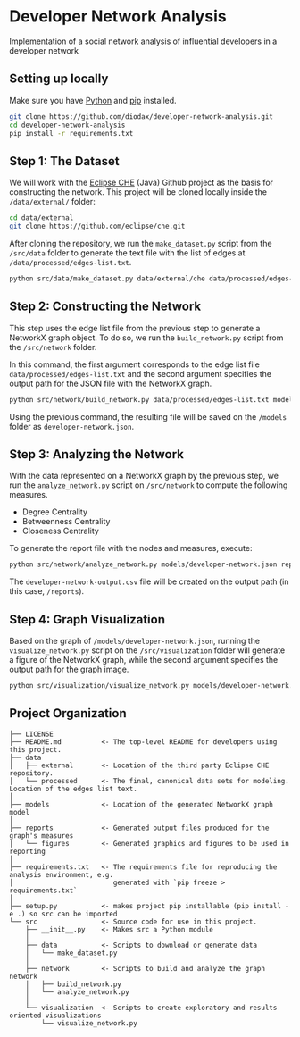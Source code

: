 Developer Network Analysis
==============================

Implementation of a social network analysis of influential developers in a developer network

## Setting up locally

Make sure you have [Python](https://www.python.org/) and [pip](https://pip.pypa.io/en/stable/installing/) installed.

```bash
git clone https://github.com/diodax/developer-network-analysis.git
cd developer-network-analysis
pip install -r requirements.txt
```

## Step 1: The Dataset

We will work with the [Eclipse CHE](https://github.com/eclipse/che) (Java) Github project as the basis for 
constructing the network. This project will be cloned locally inside the `/data/external/` folder:

```bash
cd data/external
git clone https://github.com/eclipse/che.git
```

After cloning the repository, we run the `make_dataset.py` script from the `/src/data` folder to
generate the text file with the list of edges at `/data/processed/edges-list.txt`.

```bash
python src/data/make_dataset.py data/external/che data/processed/edges-list.txt
```

## Step 2: Constructing the Network

This step uses the edge list file from the previous step to generate a NetworkX graph object.
To do so, we run the `build_network.py` script from the `/src/network` folder.

In this command, the first argument corresponds to the edge list file `data/processed/edges-list.txt` 
and the second argument specifies the output path for the JSON file with the NetworkX graph.

```bash
python src/network/build_network.py data/processed/edges-list.txt models/developer-network.json
```

Using the previous command, the resulting file will be saved on the `/models` folder as `developer-network.json`.

## Step 3: Analyzing the Network

With the data represented on a NetworkX graph by the previous step, we run the `analyze_network.py` script on
`/src/network` to compute the following measures. 
- Degree Centrality
- Betweenness Centrality
- Closeness Centrality

To generate the report file with the nodes and measures, execute:

```bash
python src/network/analyze_network.py models/developer-network.json reports/developer-network-output.csv
```

The `developer-network-output.csv` file will be created on the output path (in this case, `/reports`).

## Step 4: Graph Visualization

Based on the graph of `/models/developer-network.json`, running the `visualize_network.py` script 
on the `/src/visualization` folder will generate a figure of the NetworkX graph, while the
second argument specifies the output path for the graph image. 

```bash
python src/visualization/visualize_network.py models/developer-network.json reports/figures/developer-network-graph.png
```

Project Organization
------------

    ├── LICENSE
    ├── README.md          <- The top-level README for developers using this project.
    ├── data
    │   ├── external       <- Location of the third party Eclipse CHE repository.
    │   └── processed      <- The final, canonical data sets for modeling. Location of the edges list text.
    │
    ├── models             <- Location of the generated NetworkX graph model
    │
    ├── reports            <- Generated output files produced for the graph's measures
    │   └── figures        <- Generated graphics and figures to be used in reporting
    │
    ├── requirements.txt   <- The requirements file for reproducing the analysis environment, e.g.
    │                         generated with `pip freeze > requirements.txt`
    │
    ├── setup.py           <- makes project pip installable (pip install -e .) so src can be imported
    └── src                <- Source code for use in this project.
        ├── __init__.py    <- Makes src a Python module
        │
        ├── data           <- Scripts to download or generate data
        │   └── make_dataset.py
        │
        ├── network        <- Scripts to build and analyze the graph network
        │   ├── build_network.py
        │   └── analyze_network.py
        │
        └── visualization  <- Scripts to create exploratory and results oriented visualizations
            └── visualize_network.py
